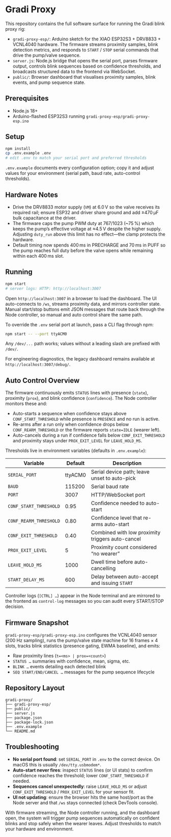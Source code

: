 Gradi Proxy
===========

This repository contains the full software surface for running the Gradi blink proxy rig:

- `gradi-proxy-esp/`: Arduino sketch for the XIAO ESP32S3 + DRV8833 + VCNL4040 hardware. The firmware streams proximity samples, blink detection metrics, and responds to `START` / `STOP` serial commands that drive the pump/valve sequence.
- `server.js`: Node.js bridge that opens the serial port, parses firmware output, controls blink sequences based on confidence thresholds, and broadcasts structured data to the frontend via WebSocket.
- `public/`: Browser dashboard that visualises proximity samples, blink events, and pump sequence state.

Prerequisites
-------------

- Node.js 18+
- Arduino-flashed ESP32S3 running `gradi-proxy-esp/gradi-proxy-esp.ino`

Setup
-----

```bash
npm install
cp .env.example .env
# edit .env to match your serial port and preferred thresholds
```

`.env.example` documents every configuration option; copy it and adjust values for your environment (serial path, baud rate, auto-control thresholds).

Hardware Notes
--------------

- Drive the DRV8833 motor supply (`VM`) at 6.0 V so the valve receives its required rail; ensure ESP32 and driver share ground and add ≥470 µF bulk capacitance at the driver.
- The firmware caps the pump PWM duty at 767/1023 (~75 %) which keeps the pump’s effective voltage at ≈4.5 V despite the higher supply. Adjusting `duty_run` above this limit has no effect—the clamp protects the hardware.
- Default timing now spends 400 ms in PRECHARGE and 70 ms in PUFF so the pump reaches full duty before the valve opens while remaining within each 400 ms slot.

Running
-------

```bash
npm start
# server logs: HTTP: http://localhost:3007
```

Open `http://localhost:3007` in a browser to load the dashboard. The UI auto-connects to `/ws`, streams proximity data, and mirrors controller state. Manual start/stop buttons emit JSON messages that route back through the Node controller, so manual and auto control share the same path.

To override the `.env` serial port at launch, pass a CLI flag through npm:

```bash
npm start -- --port ttyACM0
```

Any `/dev/...` path works; values without a leading slash are prefixed with `/dev/`.

For engineering diagnostics, the legacy dashboard remains available at `http://localhost:3007/debug/`.

Auto Control Overview
---------------------

The firmware continuously emits `STATUS` lines with presence (`state`), proximity (`prox`), and blink confidence (`confidence`). The Node controller monitors these and:

- Auto-starts a sequence when confidence stays above `CONF_START_THRESHOLD` while presence is `PRESENCE` and no run is active.
- Re-arms after a run only when confidence drops below `CONF_REARM_THRESHOLD` or the firmware reports `state=IDLE` (wearer left).
- Auto-cancels during a run if confidence falls below `CONF_EXIT_THRESHOLD` and proximity stays under `PROX_EXIT_LEVEL` for `LEAVE_HOLD_MS`.

Thresholds live in environment variables (defaults in `.env.example`):

| Variable | Default | Description |
| --- | --- | --- |
| `SERIAL_PORT` | ttyACM0 | Serial device path; leave unset to auto-pick |
| `BAUD` | 115200 | Serial baud rate |
| `PORT` | 3007 | HTTP/WebSocket port |
| `CONF_START_THRESHOLD` | 0.95 | Confidence needed to auto-start |
| `CONF_REARM_THRESHOLD` | 0.80 | Confidence level that re-arms auto-start |
| `CONF_EXIT_THRESHOLD` | 0.40 | Combined with low proximity triggers auto-cancel |
| `PROX_EXIT_LEVEL` | 5 | Proximity count considered “no wearer” |
| `LEAVE_HOLD_MS` | 1000 | Dwell time before auto-cancelling |
| `START_DELAY_MS` | 600 | Delay between auto-accept and issuing `START` |

Controller logs (`[CTRL] …`) appear in the Node terminal and are mirrored to the frontend as `control-log` messages so you can audit every START/STOP decision.

Firmware Snapshot
-----------------

`gradi-proxy-esp/gradi-proxy-esp.ino` configures the VCNL4040 sensor (200 Hz sampling), runs the pump/valve state machine for 16 frames × 4 slots, tracks blink statistics (presence gating, EWMA baseline), and emits:

- Raw proximity lines (`t=<ms> | prox=<count>`)
- `STATUS …` summaries with confidence, mean, sigma, etc.
- `BLINK …` events detailing each detected blink
- `SEQ START/END/CANCEL …` messages for the pump sequence lifecycle

Repository Layout
-----------------

```
gradi-proxy/
├── gradi-proxy-esp/
├── public/
├── server.js
├── package.json
├── package-lock.json
├── .env.example
└── README.md
```

Troubleshooting
---------------

- **No serial port found**: set `SERIAL_PORT` in `.env` to the correct device. On macOS this is usually `/dev/tty.usbmodem*`.
- **Auto-start never fires**: inspect `STATUS` lines (or UI stats) to confirm confidence reaches the threshold; lower `CONF_START_THRESHOLD` if needed.
- **Sequences cancel unexpectedly**: raise `LEAVE_HOLD_MS` or adjust `CONF_EXIT_THRESHOLD` / `PROX_EXIT_LEVEL` for your sensor fit.
- **UI not updating**: ensure the browser hits the same host/port as the Node server and that `/ws` stays connected (check DevTools console).

With firmware streaming, the Node controller running, and the dashboard open, the system will trigger pump sequences automatically on confident blinks and stop safely when the wearer leaves. Adjust thresholds to match your hardware and environment.
